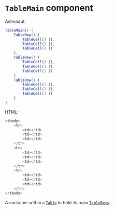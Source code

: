# `TableMain` component
Astronaut:
```javascript
TableMain() (
    TableRow() (
        TableCell() (),
        TableCell() (),
        TableCell() ()
    ),
    TableRow() (
        TableCell() (),
        TableCell() (),
        TableCell() ()
    )
    TableRow() (
        TableCell() (),
        TableCell() (),
        TableCell() ()
    )
)
```

HTML:
```javascript
<tbody>
    <tr>
        <td></td>
        <td></td>
        <td></td>
    </tr>
    <tr>
        <td></td>
        <td></td>
        <td></td>
    </tr>
    <tr>
        <td></td>
        <td></td>
        <td></td>
    </tr>
</tbody>
```

A container within a [`Table`](reference/components/table.md) to hold its main [`TableRow`s](reference/components/tablerow.md).